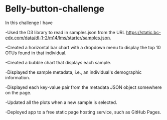 # Belly-button-challenge
In this challenge I have 

-Used the D3 library to read in samples.json from the URL https://static.bc-edx.com/data/dl-1-2/m14/lms/starter/samples.json.

-Created a horizontal bar chart with a dropdown menu to display the top 10 OTUs found in that individual.

-Created a bubble chart that displays each sample.

-Displayed the sample metadata, i.e., an individual's demographic information.

-Displayed each key-value pair from the metadata JSON object somewhere on the page.

-Updated all the plots when a new sample is selected.

-Deployed app to a free static page hosting service, such as GitHub Pages.
